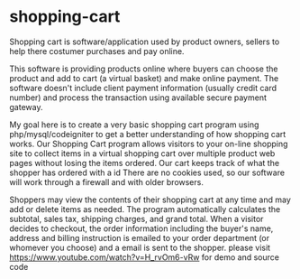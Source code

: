 # shopping-cart

Shopping cart is software/application used by product owners, sellers to help there costumer purchases and pay online.

This software is providing products online where buyers can choose the product and add to cart (a virtual basket) and make online payment. The software doesn't include client payment information (usually credit card number) and process the transaction using available secure payment gateway.

My goal here is to create a very basic shopping cart program using php/mysql/codeigniter to get a better understanding of how shopping cart works.
Our Shopping Cart program allows visitors to your on-line shopping site to collect items in a virtual shopping cart over multiple product web pages without losing the items ordered. Our cart keeps track of what the shopper has ordered with a id There are no cookies used, so our software will work through a firewall and with older browsers.

Shoppers may view the contents of their shopping cart at any time and may add or delete items as needed. The program automatically calculates the subtotal, sales tax, shipping charges, and grand total. When a visitor decides to checkout, the order information including the buyer's name, address and billing instruction is emailed to your order department (or whomever you choose) and a email is sent to the shopper.
please visit https://www.youtube.com/watch?v=H_rvOm6-vRw for demo and source code
